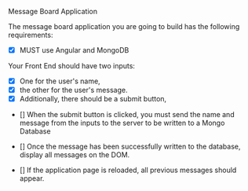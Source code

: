 Message Board Application

The message board application you are going to build has the following requirements:

- [X] MUST use Angular and MongoDB

Your Front End should have two inputs:
- [X] One for the user's name,
- [X] the other for the user's message.
- [X] Additionally, there should be a submit button,

- [] When the submit button is clicked, you must send the name and message from the
inputs to the server to be written to a Mongo Database

- [] Once the message has been successfully written to the database,
display all messages on the DOM.

- [] If the application page is reloaded, all previous messages should appear.
